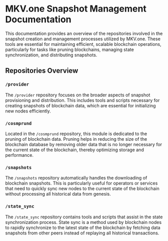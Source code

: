 # MKV.one Snapshot Management Documentation

This documentation provides an overview of the repositories involved in the snapshot creation and management processes utilized by MKV.one. These tools are essential for maintaining efficient, scalable blockchain operations, particularly for tasks like pruning blockchains, managing state synchronization, and distributing snapshots.

## Repositories Overview

### `/provider`

The `/provider` repository focuses on the broader aspects of snapshot provisioning and distribution. This includes tools and scripts necessary for creating snapshots of blockchain data, which are essential for initializing new nodes efficiently.

### `/cosmprund`

Located in the `/cosmprund` repository, this module is dedicated to the pruning of blockchain data. Pruning helps in reducing the size of the blockchain database by removing older data that is no longer necessary for the current state of the blockchain, thereby optimizing storage and performance.

### `/snapshots`

The `/snapshots` repository automatically handles the downloading of blockchain snapshots. This is particularly useful for operators or services that need to quickly sync new nodes to the current state of the blockchain without processing all historical data from genesis.

### `/state_sync`

The `/state_sync` repository contains tools and scripts that assist in the state synchronization process. State sync is a method used by blockchain nodes to rapidly synchronize to the latest state of the blockchain by fetching data snapshots from other peers instead of replaying all historical transactions.
